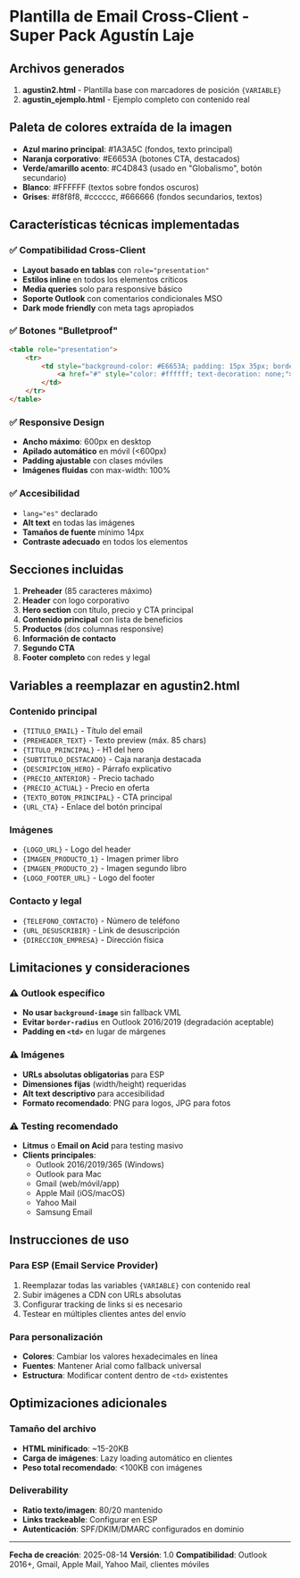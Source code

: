 # Plantilla de Email Cross-Client - Super Pack Agustín Laje

## Archivos generados

1. **agustin2.html** - Plantilla base con marcadores de posición `{VARIABLE}`
2. **agustin_ejemplo.html** - Ejemplo completo con contenido real

## Paleta de colores extraída de la imagen

- **Azul marino principal**: #1A3A5C (fondos, texto principal)
- **Naranja corporativo**: #E6653A (botones CTA, destacados)
- **Verde/amarillo acento**: #C4D843 (usado en "Globalismo", botón secundario)
- **Blanco**: #FFFFFF (textos sobre fondos oscuros)
- **Grises**: #f8f8f8, #cccccc, #666666 (fondos secundarios, textos)

## Características técnicas implementadas

### ✅ Compatibilidad Cross-Client
- **Layout basado en tablas** con `role="presentation"`
- **Estilos inline** en todos los elementos críticos
- **Media queries** solo para responsive básico
- **Soporte Outlook** con comentarios condicionales MSO
- **Dark mode friendly** con meta tags apropiados

### ✅ Botones "Bulletproof"
```html
<table role="presentation">
    <tr>
        <td style="background-color: #E6653A; padding: 15px 35px; border-radius: 30px;">
            <a href="#" style="color: #ffffff; text-decoration: none;">TEXTO</a>
        </td>
    </tr>
</table>
```

### ✅ Responsive Design
- **Ancho máximo**: 600px en desktop
- **Apilado automático** en móvil (<600px)
- **Padding ajustable** con clases móviles
- **Imágenes fluidas** con max-width: 100%

### ✅ Accesibilidad
- `lang="es"` declarado
- **Alt text** en todas las imágenes
- **Tamaños de fuente** mínimo 14px
- **Contraste adecuado** en todos los elementos

## Secciones incluidas

1. **Preheader** (85 caracteres máximo)
2. **Header** con logo corporativo
3. **Hero section** con título, precio y CTA principal
4. **Contenido principal** con lista de beneficios
5. **Productos** (dos columnas responsive)
6. **Información de contacto**
7. **Segundo CTA**
8. **Footer completo** con redes y legal

## Variables a reemplazar en agustin2.html

### Contenido principal
- `{TITULO_EMAIL}` - Título del email
- `{PREHEADER_TEXT}` - Texto preview (máx. 85 chars)
- `{TITULO_PRINCIPAL}` - H1 del hero
- `{SUBTITULO_DESTACADO}` - Caja naranja destacada
- `{DESCRIPCION_HERO}` - Párrafo explicativo
- `{PRECIO_ANTERIOR}` - Precio tachado
- `{PRECIO_ACTUAL}` - Precio en oferta
- `{TEXTO_BOTON_PRINCIPAL}` - CTA principal
- `{URL_CTA}` - Enlace del botón principal

### Imágenes
- `{LOGO_URL}` - Logo del header
- `{IMAGEN_PRODUCTO_1}` - Imagen primer libro
- `{IMAGEN_PRODUCTO_2}` - Imagen segundo libro
- `{LOGO_FOOTER_URL}` - Logo del footer

### Contacto y legal
- `{TELEFONO_CONTACTO}` - Número de teléfono
- `{URL_DESUSCRIBIR}` - Link de desuscripción
- `{DIRECCION_EMPRESA}` - Dirección física

## Limitaciones y consideraciones

### ⚠️ Outlook específico
- **No usar `background-image`** sin fallback VML
- **Evitar `border-radius`** en Outlook 2016/2019 (degradación aceptable)
- **Padding en `<td>`** en lugar de márgenes

### ⚠️ Imágenes
- **URLs absolutas obligatorias** para ESP
- **Dimensiones fijas** (width/height) requeridas
- **Alt text descriptivo** para accesibilidad
- **Formato recomendado**: PNG para logos, JPG para fotos

### ⚠️ Testing recomendado
- **Litmus** o **Email on Acid** para testing masivo
- **Clients principales**:
  - Outlook 2016/2019/365 (Windows)
  - Outlook para Mac
  - Gmail (web/móvil/app)
  - Apple Mail (iOS/macOS)
  - Yahoo Mail
  - Samsung Email

## Instrucciones de uso

### Para ESP (Email Service Provider)
1. Reemplazar todas las variables `{VARIABLE}` con contenido real
2. Subir imágenes a CDN con URLs absolutas
3. Configurar tracking de links si es necesario
4. Testear en múltiples clientes antes del envío

### Para personalización
- **Colores**: Cambiar los valores hexadecimales en línea
- **Fuentes**: Mantener Arial como fallback universal
- **Estructura**: Modificar content dentro de `<td>` existentes

## Optimizaciones adicionales

### Tamaño del archivo
- **HTML minificado**: ~15-20KB
- **Carga de imágenes**: Lazy loading automático en clientes
- **Peso total recomendado**: <100KB con imágenes

### Deliverability
- **Ratio texto/imagen**: 80/20 mantenido
- **Links trackeable**: Configurar en ESP
- **Autenticación**: SPF/DKIM/DMARC configurados en dominio

---

**Fecha de creación**: 2025-08-14
**Versión**: 1.0
**Compatibilidad**: Outlook 2016+, Gmail, Apple Mail, Yahoo Mail, clientes móviles
